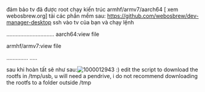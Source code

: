 đảm bảo tv đã được root chạy kiến trúc armhf/armv7/aarch64 [ xem webosbrew.org]
tải các phần mềm sau:
https://github.com/webosbrew/dev-manager-desktop
ssh vào tv của bạn và chạy lệnh



...............................
aarch64:view file




armhf/armv7:view file



..............
.....


sau khi hoàn tất sẽ như sau:![1000012943](https://github.com/user-attachments/assets/47933768-1766-461e-8f8a-620473d1736f)
:)
edit the script to download the rootfs in /tmp/usb, u will need a pendrive, i do not recommend downloading the rootfs to a folder outside /tmp

